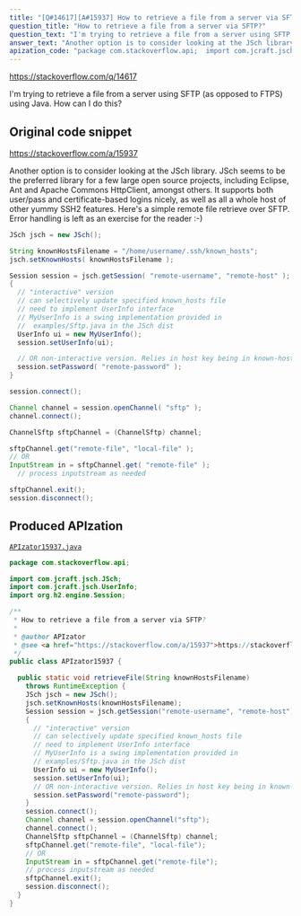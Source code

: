 ```yaml
---
title: "[Q#14617][A#15937] How to retrieve a file from a server via SFTP?"
question_title: "How to retrieve a file from a server via SFTP?"
question_text: "I'm trying to retrieve a file from a server using SFTP (as opposed to FTPS) using Java. How can I do this?"
answer_text: "Another option is to consider looking at the JSch library. JSch seems to be the preferred library for a few large open source projects, including Eclipse, Ant and Apache Commons HttpClient, amongst others. It supports both user/pass and certificate-based logins nicely, as well as all a whole host  of other yummy SSH2 features. Here's a simple remote file retrieve over SFTP. Error handling is left as an exercise for the reader :-)"
apization_code: "package com.stackoverflow.api;  import com.jcraft.jsch.JSch; import com.jcraft.jsch.UserInfo; import org.h2.engine.Session;  /**  * How to retrieve a file from a server via SFTP?  *  * @author APIzator  * @see <a href=\"https://stackoverflow.com/a/15937\">https://stackoverflow.com/a/15937</a>  */ public class APIzator15937 {    public static void retrieveFile(String knownHostsFilename)     throws RuntimeException {     JSch jsch = new JSch();     jsch.setKnownHosts(knownHostsFilename);     Session session = jsch.getSession(\"remote-username\", \"remote-host\");     {       // \"interactive\" version       // can selectively update specified known_hosts file       // need to implement UserInfo interface       // MyUserInfo is a swing implementation provided in       // examples/Sftp.java in the JSch dist       UserInfo ui = new MyUserInfo();       session.setUserInfo(ui);       // OR non-interactive version. Relies in host key being in known-hosts file       session.setPassword(\"remote-password\");     }     session.connect();     Channel channel = session.openChannel(\"sftp\");     channel.connect();     ChannelSftp sftpChannel = (ChannelSftp) channel;     sftpChannel.get(\"remote-file\", \"local-file\");     // OR     InputStream in = sftpChannel.get(\"remote-file\");     // process inputstream as needed     sftpChannel.exit();     session.disconnect();   } }"
---
```


https://stackoverflow.com/q/14617

I&#x27;m trying to retrieve a file from a server using SFTP (as opposed to FTPS) using Java. How can I do this?



## Original code snippet

https://stackoverflow.com/a/15937

Another option is to consider looking at the JSch library. JSch seems to be the preferred library for a few large open source projects, including Eclipse, Ant and Apache Commons HttpClient, amongst others.
It supports both user/pass and certificate-based logins nicely, as well as all a whole host  of other yummy SSH2 features.
Here&#x27;s a simple remote file retrieve over SFTP. Error handling is left as an exercise for the reader :-)

```java
JSch jsch = new JSch();

String knownHostsFilename = "/home/username/.ssh/known_hosts";
jsch.setKnownHosts( knownHostsFilename );

Session session = jsch.getSession( "remote-username", "remote-host" );    
{
  // "interactive" version
  // can selectively update specified known_hosts file 
  // need to implement UserInfo interface
  // MyUserInfo is a swing implementation provided in 
  //  examples/Sftp.java in the JSch dist
  UserInfo ui = new MyUserInfo();
  session.setUserInfo(ui);

  // OR non-interactive version. Relies in host key being in known-hosts file
  session.setPassword( "remote-password" );
}

session.connect();

Channel channel = session.openChannel( "sftp" );
channel.connect();

ChannelSftp sftpChannel = (ChannelSftp) channel;

sftpChannel.get("remote-file", "local-file" );
// OR
InputStream in = sftpChannel.get( "remote-file" );
  // process inputstream as needed

sftpChannel.exit();
session.disconnect();
```

## Produced APIzation

[`APIzator15937.java`](https://github.com/pasqualesalza/apization-temp-data/raw/master/apizations/java/APIzator15937.java)

```java
package com.stackoverflow.api;

import com.jcraft.jsch.JSch;
import com.jcraft.jsch.UserInfo;
import org.h2.engine.Session;

/**
 * How to retrieve a file from a server via SFTP?
 *
 * @author APIzator
 * @see <a href="https://stackoverflow.com/a/15937">https://stackoverflow.com/a/15937</a>
 */
public class APIzator15937 {

  public static void retrieveFile(String knownHostsFilename)
    throws RuntimeException {
    JSch jsch = new JSch();
    jsch.setKnownHosts(knownHostsFilename);
    Session session = jsch.getSession("remote-username", "remote-host");
    {
      // "interactive" version
      // can selectively update specified known_hosts file
      // need to implement UserInfo interface
      // MyUserInfo is a swing implementation provided in
      // examples/Sftp.java in the JSch dist
      UserInfo ui = new MyUserInfo();
      session.setUserInfo(ui);
      // OR non-interactive version. Relies in host key being in known-hosts file
      session.setPassword("remote-password");
    }
    session.connect();
    Channel channel = session.openChannel("sftp");
    channel.connect();
    ChannelSftp sftpChannel = (ChannelSftp) channel;
    sftpChannel.get("remote-file", "local-file");
    // OR
    InputStream in = sftpChannel.get("remote-file");
    // process inputstream as needed
    sftpChannel.exit();
    session.disconnect();
  }
}

```